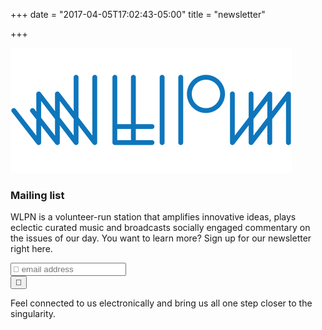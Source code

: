 +++
date = "2017-04-05T17:02:43-05:00"
title = "newsletter"

+++

![](graphics/ml.png)

### Mailing list

WLPN is a volunteer-run station that amplifies innovative ideas, plays eclectic curated music and broadcasts socially engaged commentary on the issues of our day. You want to learn more? Sign up for our newsletter right here. <link href="wlpn.css" rel="stylesheet" type="text/css">  

<div id="mc_embed_signup">
<form action="http://lumpenradio.us10.list-manage.com/subscribe/post?u=e9b74940ea8fe328ad492732d&amp;id=1e0f524d1e" method="post" id="mc-embedded-subscribe-form" name="mc-embedded-subscribe-form" class="validate" target="_blank" novalidate="">
<div id="mc_embed_signup_scroll"><input type="email" spellcheck="false" value="" name="EMAIL" class="email" id="mce-EMAIL" placeholder=" email address" required="">
<div style="position: absolute; left: -5000px;"><input type="text" autocomplete="off" autocorrect="off" autocapitalize="off" spellcheck="false" name="b_e9b74940ea8fe328ad492732d_1e0f524d1e" tabindex="-1" value=""></div>
<div class="clear"><input type="submit" value="" name="subscribe" id="mc-embedded-subscribe" class="button"></div>
</div>
</form>
</div>

Feel connected to us electronically and bring us all one step closer to the singularity.

